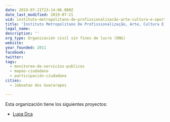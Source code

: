 ```yaml
---
date: 2019-07-21T23:14:06.000Z
date_last_modified: 2019-07-21
uid: instituto-metropolitano-de-profissionalizacão-arte-cultura-e-oportunidades-impacto
title: 'Instituto Metropolitano De Profissionalização, Arte, Cultura E Oportunidades - Impacto'
legal_name: 
description: ''
org_type: Organización civil sin fines de lucro (ONG)
website: 
year_founded: 2011
facebook: 
twitter: 
tags:
  - monitoreo-de-servicios-publicos
  - mapeo-ciudadano
  - participación-ciudadana
cities: 
  - Jaboatao dos Guararapes

---
```


Esta organización tiene los siguientes proyectos:

- [Lupa Dca](/proyectos/lupa-dca)
